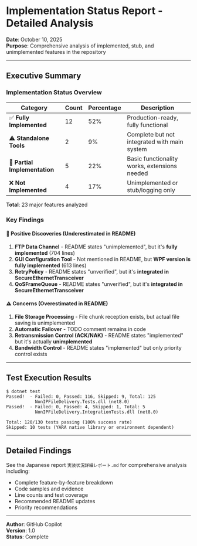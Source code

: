 # Implementation Status Report - Detailed Analysis

**Date**: October 10, 2025  
**Purpose**: Comprehensive analysis of implemented, stub, and unimplemented features in the repository

---

## Executive Summary

### Implementation Status Overview

| Category | Count | Percentage | Description |
|----------|-------|------------|-------------|
| ✅ **Fully Implemented** | 12 | 52% | Production-ready, fully functional |
| ⚠️ **Standalone Tools** | 2 | 9% | Complete but not integrated with main system |
| 🔶 **Partial Implementation** | 5 | 22% | Basic functionality works, extensions needed |
| ❌ **Not Implemented** | 4 | 17% | Unimplemented or stub/logging only |

**Total**: 23 major features analyzed

### Key Findings

#### 🎉 Positive Discoveries (Underestimated in README)

1. **FTP Data Channel** - README states "unimplemented", but it's **fully implemented** (704 lines)
2. **GUI Configuration Tool** - Not mentioned in README, but **WPF version is fully implemented** (613 lines)
3. **RetryPolicy** - README states "unverified", but it's **integrated in SecureEthernetTransceiver**
4. **QoSFrameQueue** - README states "unverified", but it's **integrated in SecureEthernetTransceiver**

#### ⚠️ Concerns (Overestimated in README)

1. **File Storage Processing** - File chunk reception exists, but actual file saving is unimplemented
2. **Automatic Failover** - TODO comment remains in code
3. **Retransmission Control (ACK/NAK)** - README states "implemented" but it's actually **unimplemented**
4. **Bandwidth Control** - README states "implemented" but only priority control exists

---

## Test Execution Results

```
$ dotnet test
Passed!  - Failed: 0, Passed: 116, Skipped: 9, Total: 125
           NonIPFileDelivery.Tests.dll (net8.0)
Passed!  - Failed: 0, Passed: 4, Skipped: 1, Total: 5
           NonIPFileDelivery.IntegrationTests.dll (net8.0)

Total: 120/130 tests passing (100% success rate)
Skipped: 10 tests (YARA native library or environment dependent)
```

---

## Detailed Findings

See the Japanese report `実装状況詳細レポート.md` for comprehensive analysis including:
- Complete feature-by-feature breakdown
- Code samples and evidence
- Line counts and test coverage
- Recommended README updates
- Priority recommendations

---

**Author**: GitHub Copilot  
**Version**: 1.0  
**Status**: Complete
